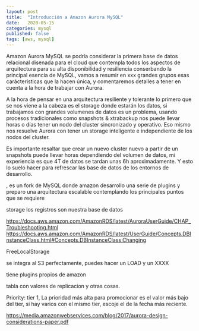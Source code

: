 ```yaml
---
layout: post
title:  "Introducción a Amazon Aurora MySQL"
date:   2020-05-15
categories: mysql
published: false
tags: [aws, mysql]
---
```


Amazon Aurora MySQL se podría considerar la primera base de datos relacional disenada para el cloud que contempla todos los aspectos de arquitectura para su alta disponibilidad y resiliencia conserbando la principal esencia de MySQL, vamos a resumir en xxx grandes grupos esas carácteristicas que la hacen única, y comentaremos detalles a tener en cuenta a la hora de trabajar con Aurora.

A la hora de pensar en una arquitectura resiliente y tolerante lo primero que se nos viene a la cabeza es el storage donde estarán los datos, si trabajamos con grandes volumenes de datos es un problema, usando procesos tradicionales como snapshots & xtrabackup nos puede llevar horas o días tener un nodo del cluster sincronizado y operativo. Eso mismo nos resuelve Aurora con tener un storage inteligente e independiente de los nodos del cluster.

Es importante resaltar que crear un nuevo cluster nuevo a partir de un snapshots puede llevar horas dependiendo del volumen de datos, mi experiencia es que 4T de datos se tardan unas 6h aproximadamente. Y esto lo suelo hacer para refrescar las base de datos de los entornos de desarrollo.




, es un fork de MySQL donde amazon desarrollo una serie de plugins y preparo una arquitectura escalable contemplando los principales puntos que se requiere 

storage
los registros son nuestra base de datos



https://docs.aws.amazon.com/AmazonRDS/latest/AuroraUserGuide/CHAP_Troubleshooting.html
https://docs.aws.amazon.com/AmazonRDS/latest/UserGuide/Concepts.DBInstanceClass.html#Concepts.DBInstanceClass.Changing


FreeLocalStorage

se integra al S3 perfectamente, puedes hacer un LOAD y un XXXX

tiene plugins propios de amazon

tabla con valores de replicacion y otras cosas.

Priority: tier 1, La prioridad más alta para promocionar es el valor más bajo del tier, si hay varios con el mismo tier, escoje el de la fecha más reciente.


https://media.amazonwebservices.com/blog/2017/aurora-design-considerations-paper.pdf
